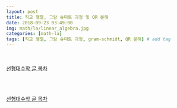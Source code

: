 ```yaml
---
layout: post
title: 직교 행렬, 그람 슈미트 과정 및 QR 분해
date: 2018-09-23 03:49:00
img: math/la/linear_algebra.jpg
categories: [math-la] 
tags: [직교 행렬, 그람 슈미트 과정, gram-schmidt, QR 분해] # add tag
---
```


<br>

[선형대수학 글 목차](https://gaussian37.github.io/math-la-table/)

<br>



<br>

[선형대수학 글 목차](https://gaussian37.github.io/math-la-table/)

<br>